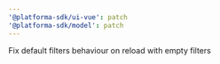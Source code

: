 ```yaml
---
'@platforma-sdk/ui-vue': patch
'@platforma-sdk/model': patch
---
```


Fix default filters behaviour on reload with empty filters
